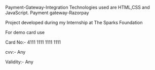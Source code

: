 Payment-Gateway-Integration
        Technologies used are HTML,CSS and JavaScript. Payment gateway-Razorpay




Project developed during my Internship at The Sparks Foundation

For demo card use

Card No:- 4111 1111 1111 1111

cvv:- Any

Validity:- Any

